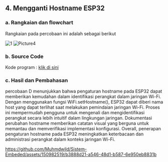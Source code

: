## 4.  Mengganti Hostname ESP32

### a. Rangkaian dan flowchart
Rangkaian pada percobaan ini adalah sebagai berikut

![1](https://github.com/Muhmdwild/Sistem-Embeded/assets/150982519/42b2f227-052c-4dce-8b15-0e4c196ddd33)
![Picture4](https://github.com/Muhmdwild/Sistem-Embeded/assets/150982519/fa59a318-3f72-40d7-9898-5a43c0ffcce0)


### b. Source Code
Kode program : <a href="D.%20Ganti%20Hostname/3D_Ganti_Hostname/3D_Ganti_Hostname.ino">klik di sini</a>

### c. Hasil dan Pembahasan
percobaan D menunjukkan bahwa pengaturan hostname pada ESP32 dapat memberikan kemudahan dalam identifikasi perangkat dalam jaringan Wi-Fi. Dengan menggunakan fungsi WiFi.setHostname(), ESP32 dapat diberi nama host yang dapat terlihat saat melakukan pemindaian jaringan Wi-Fi. Proses ini mempermudah pengguna untuk mengenali dan mengidentifikasi perangkat secara lebih intuitif dalam lingkungan jaringan. Dokumentasi perubahan hostname memberikan catatan visual yang berguna untuk memantau dan memverifikasi implementasi konfigurasi. Overall, penerapan pengaturan hostname pada ESP32 meningkatkan keterbacaan dan administrasi perangkat dalam konteks jaringan Wi-Fi.


https://github.com/Muhmdwild/Sistem-Embeded/assets/150982519/b3888d21-a546-48d1-b587-6e950eb8831b

